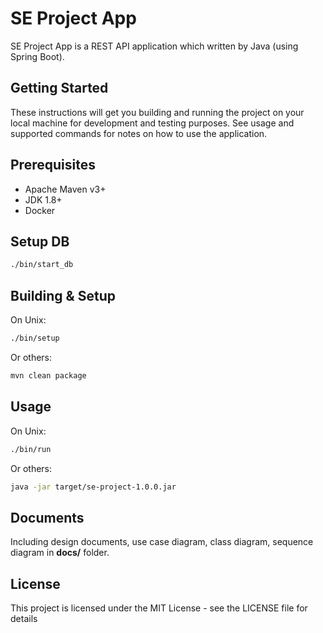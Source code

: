 # SE Project App

SE Project App is a REST API application which written by Java (using Spring Boot).

## Getting Started

These instructions will get you building and running the project on your local machine for development and testing purposes. See usage and supported commands for notes on how to use the application.

## Prerequisites

- Apache Maven v3+
- JDK 1.8+
- Docker

## Setup DB
```bash
./bin/start_db
```

## Building & Setup

On Unix:
```bash
./bin/setup
```
Or others:
```bash
mvn clean package
```

## Usage

On Unix:
```bash
./bin/run
```
Or others:
```bash
java -jar target/se-project-1.0.0.jar
```

## Documents
Including design documents, use case diagram, class diagram, sequence diagram in **docs/** folder.

## License
This project is licensed under the MIT License - see the LICENSE file for details
